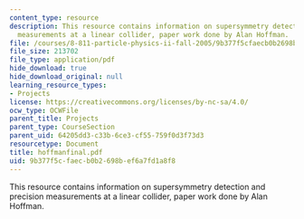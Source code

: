 ```yaml
---
content_type: resource
description: This resource contains information on supersymmetry detection and precision
  measurements at a linear collider, paper work done by Alan Hoffman.
file: /courses/8-811-particle-physics-ii-fall-2005/9b377f5cfaecb0b2698bef6a7fd1a8f8_hoffmanfinal.pdf
file_size: 213702
file_type: application/pdf
hide_download: true
hide_download_original: null
learning_resource_types:
- Projects
license: https://creativecommons.org/licenses/by-nc-sa/4.0/
ocw_type: OCWFile
parent_title: Projects
parent_type: CourseSection
parent_uid: 64205dd3-c33b-6ce3-cf55-759f0d3f73d3
resourcetype: Document
title: hoffmanfinal.pdf
uid: 9b377f5c-faec-b0b2-698b-ef6a7fd1a8f8
---
```

This resource contains information on supersymmetry detection and precision measurements at a linear collider, paper work done by Alan Hoffman.